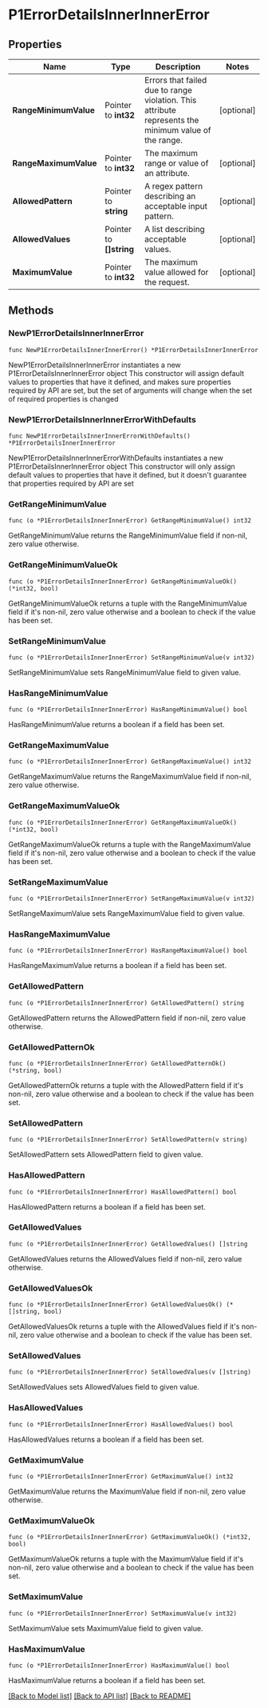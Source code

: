 # P1ErrorDetailsInnerInnerError

## Properties

Name | Type | Description | Notes
------------ | ------------- | ------------- | -------------
**RangeMinimumValue** | Pointer to **int32** | Errors that failed due to range violation. This attribute represents the minimum value of the range. | [optional] 
**RangeMaximumValue** | Pointer to **int32** | The maximum range or value of an attribute. | [optional] 
**AllowedPattern** | Pointer to **string** | A regex pattern describing an acceptable input pattern. | [optional] 
**AllowedValues** | Pointer to **[]string** | A list describing acceptable values. | [optional] 
**MaximumValue** | Pointer to **int32** | The maximum value allowed for the request. | [optional] 

## Methods

### NewP1ErrorDetailsInnerInnerError

`func NewP1ErrorDetailsInnerInnerError() *P1ErrorDetailsInnerInnerError`

NewP1ErrorDetailsInnerInnerError instantiates a new P1ErrorDetailsInnerInnerError object
This constructor will assign default values to properties that have it defined,
and makes sure properties required by API are set, but the set of arguments
will change when the set of required properties is changed

### NewP1ErrorDetailsInnerInnerErrorWithDefaults

`func NewP1ErrorDetailsInnerInnerErrorWithDefaults() *P1ErrorDetailsInnerInnerError`

NewP1ErrorDetailsInnerInnerErrorWithDefaults instantiates a new P1ErrorDetailsInnerInnerError object
This constructor will only assign default values to properties that have it defined,
but it doesn't guarantee that properties required by API are set

### GetRangeMinimumValue

`func (o *P1ErrorDetailsInnerInnerError) GetRangeMinimumValue() int32`

GetRangeMinimumValue returns the RangeMinimumValue field if non-nil, zero value otherwise.

### GetRangeMinimumValueOk

`func (o *P1ErrorDetailsInnerInnerError) GetRangeMinimumValueOk() (*int32, bool)`

GetRangeMinimumValueOk returns a tuple with the RangeMinimumValue field if it's non-nil, zero value otherwise
and a boolean to check if the value has been set.

### SetRangeMinimumValue

`func (o *P1ErrorDetailsInnerInnerError) SetRangeMinimumValue(v int32)`

SetRangeMinimumValue sets RangeMinimumValue field to given value.

### HasRangeMinimumValue

`func (o *P1ErrorDetailsInnerInnerError) HasRangeMinimumValue() bool`

HasRangeMinimumValue returns a boolean if a field has been set.

### GetRangeMaximumValue

`func (o *P1ErrorDetailsInnerInnerError) GetRangeMaximumValue() int32`

GetRangeMaximumValue returns the RangeMaximumValue field if non-nil, zero value otherwise.

### GetRangeMaximumValueOk

`func (o *P1ErrorDetailsInnerInnerError) GetRangeMaximumValueOk() (*int32, bool)`

GetRangeMaximumValueOk returns a tuple with the RangeMaximumValue field if it's non-nil, zero value otherwise
and a boolean to check if the value has been set.

### SetRangeMaximumValue

`func (o *P1ErrorDetailsInnerInnerError) SetRangeMaximumValue(v int32)`

SetRangeMaximumValue sets RangeMaximumValue field to given value.

### HasRangeMaximumValue

`func (o *P1ErrorDetailsInnerInnerError) HasRangeMaximumValue() bool`

HasRangeMaximumValue returns a boolean if a field has been set.

### GetAllowedPattern

`func (o *P1ErrorDetailsInnerInnerError) GetAllowedPattern() string`

GetAllowedPattern returns the AllowedPattern field if non-nil, zero value otherwise.

### GetAllowedPatternOk

`func (o *P1ErrorDetailsInnerInnerError) GetAllowedPatternOk() (*string, bool)`

GetAllowedPatternOk returns a tuple with the AllowedPattern field if it's non-nil, zero value otherwise
and a boolean to check if the value has been set.

### SetAllowedPattern

`func (o *P1ErrorDetailsInnerInnerError) SetAllowedPattern(v string)`

SetAllowedPattern sets AllowedPattern field to given value.

### HasAllowedPattern

`func (o *P1ErrorDetailsInnerInnerError) HasAllowedPattern() bool`

HasAllowedPattern returns a boolean if a field has been set.

### GetAllowedValues

`func (o *P1ErrorDetailsInnerInnerError) GetAllowedValues() []string`

GetAllowedValues returns the AllowedValues field if non-nil, zero value otherwise.

### GetAllowedValuesOk

`func (o *P1ErrorDetailsInnerInnerError) GetAllowedValuesOk() (*[]string, bool)`

GetAllowedValuesOk returns a tuple with the AllowedValues field if it's non-nil, zero value otherwise
and a boolean to check if the value has been set.

### SetAllowedValues

`func (o *P1ErrorDetailsInnerInnerError) SetAllowedValues(v []string)`

SetAllowedValues sets AllowedValues field to given value.

### HasAllowedValues

`func (o *P1ErrorDetailsInnerInnerError) HasAllowedValues() bool`

HasAllowedValues returns a boolean if a field has been set.

### GetMaximumValue

`func (o *P1ErrorDetailsInnerInnerError) GetMaximumValue() int32`

GetMaximumValue returns the MaximumValue field if non-nil, zero value otherwise.

### GetMaximumValueOk

`func (o *P1ErrorDetailsInnerInnerError) GetMaximumValueOk() (*int32, bool)`

GetMaximumValueOk returns a tuple with the MaximumValue field if it's non-nil, zero value otherwise
and a boolean to check if the value has been set.

### SetMaximumValue

`func (o *P1ErrorDetailsInnerInnerError) SetMaximumValue(v int32)`

SetMaximumValue sets MaximumValue field to given value.

### HasMaximumValue

`func (o *P1ErrorDetailsInnerInnerError) HasMaximumValue() bool`

HasMaximumValue returns a boolean if a field has been set.


[[Back to Model list]](../README.md#documentation-for-models) [[Back to API list]](../README.md#documentation-for-api-endpoints) [[Back to README]](../README.md)


